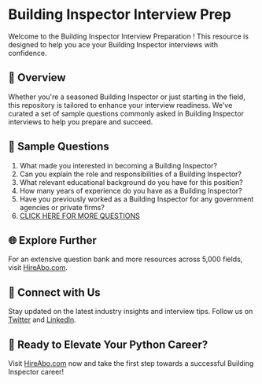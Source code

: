 # Building Inspector Interview Prep

Welcome to the Building Inspector Interview Preparation ! This resource is designed to help you ace your Building Inspector interviews with confidence.

## 🚀 Overview

Whether you're a seasoned Building Inspector or just starting in the field, this repository is tailored to enhance your interview readiness. We've curated a set of sample questions commonly asked in Building Inspector interviews to help you prepare and succeed.

## 📝 Sample Questions

1. What made you interested in becoming a Building Inspector?
2. Can you explain the role and responsibilities of a Building Inspector?
3. What relevant educational background do you have for this position?
4. How many years of experience do you have as a Building Inspector?
5. Have you previously worked as a Building Inspector for any government agencies or private firms?
6. [CLICK HERE FOR MORE QUESTIONS](https://hireabo.com/job/6_3_13/Building%20Inspector)

## 🌐 Explore Further

For an extensive question bank and more resources across 5,000 fields, visit [HireAbo.com](https://www.hireabo.com).

## 📱 Connect with Us

Stay updated on the latest industry insights and interview tips. Follow us on [Twitter](https://twitter.com/hireabo) and [LinkedIn](https://www.linkedin.com/in/hire-abo-3609972a8/).

## 🚀 Ready to Elevate Your Python Career?

Visit [HireAbo.com](https://www.hireabo.com) now and take the first step towards a successful Building Inspector career!